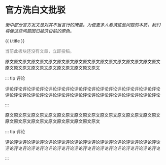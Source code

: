 # 官方洗白文批驳

*衡中部分官方发文是对其不当言行的掩盖。为使更多人看清这些问题的本质，我们将使这些问题回归被洗白前的原色。*

<div v-for="i in $article()">
    <p>
        <router-link :to="i.path">{{ i.title }}</router-link>
    </p>
</div>

<p style="color:grey" v-if="$article().length === 0">当前此板块还没有文章，立即<router-link to="../contribute">投稿</router-link>。</p>

原文原文原文原文原文原文原文原文原文原文原文原文原文原文原文原文原文原文原文原文原文原文原文原文原文原文原文原文原文

::: tip 评论

评论评论评论评论评论评论评论评论评论评论评论评论评论评论评论评论评论评论评论评论评论评论评论评论评论评论评论评论评论评论评论评论评论评论评论评论

:::

原文原文原文原文原文原文原文原文原文原文原文原文原文原文原文原文原文原文原文原文原文原文原文原文原文原文原文原文原文

::: tip 评论

评论评论评论评论评论评论评论评论评论评论评论评论评论评论评论评论评论评论评论评论评论评论评论评论评论评论评论评论评论评论评论评论评论评论评论评论

:::
